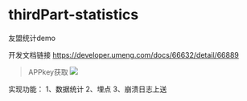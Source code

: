 # thirdPart-statistics
友盟统计demo

开发文档链接
https://developer.umeng.com/docs/66632/detail/66889

>APPkey获取
![](https://i.imgur.com/8PLNowA.png)

实现功能：
1、数据统计
2、埋点
3、崩溃日志上送